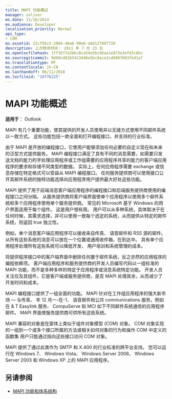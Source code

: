```yaml
---
title: MAPI 功能概述
manager: soliver
ms.date: 11/16/2014
ms.audience: Developer
localization_priority: Normal
api_type:
- COM
ms.assetid: 22cf56c5-2804-40a8-99e6-a6d127897720
description: 上次修改时间： 2011 年 7 月 23 日
ms.openlocfilehash: 1ff3677a2bbc8ca54e5bc96ae1e873e3efd3c6bc
ms.sourcegitcommit: 9d60cd82b5413446e5bc8ace2cd689f683fb41a7
ms.translationtype: MT
ms.contentlocale: zh-CN
ms.lasthandoff: 06/11/2018
ms.locfileid: "19776225"
---
```

# <a name="mapi-feature-overview"></a>MAPI 功能概述
 
**适用于**： Outlook 
  
MAPI 有几个重要功能，使其提供的开发人员使用并以无缝方式使用不同邮件系统以一致方式。 这些功能包括一款全面和打开编程接口，并支持的行业标准。 
  
由于 MAPI 是开放的编程接口，它使用户能够添加任何必要的自定义现在和未来的泛型方式提供服务。 MAPI 编程接口满足了具有不同的消息需要，如需要只发送文档的能力的字处理应用程序或工作组需要的应用程序共享的能力的客户端应用程序的要求和存储不同类型的数据。 实际上，任何应用程序需要 exchange 或信息存储在特定格式可以受益从 MAPI 编程接口。 任何服务提供商可以使用接口公开其邮件系统的独特功能选择向应用程序用户提供最大好处这些功能。
  
MAPI 提供了用于前端消息客户端应用程序的编程接口和后端服务提供商使用的编程接口之间分隔。 从服务提供商将客户端界面使单个应用程序以使用多个邮件系统和多个应用程序使用单个服务提供商。 常见的 Microsoft 基于 Windows 的用户界面适用于每个组件。 这是用户很有用。 用户可以从多种系统，具体取决于在任何时候，其需求选择，并可以使用一致每个选定的系统，从而提供从特定的邮件系统，则返回 true 独立性。 
  
例如，单个消息客户端应用程序可以接收来自传真、 语音邮件和 RSS 源的邮件。 从所有这些系统的消息可以放在一个位置或通用收件箱，在到达中。 具有单个应用程序处理所有这些系统可以降低开发、 用户培训和系统管理的成本。 
  
将提供程序接口中的客户端界面中删除任何置于邮件系统，反之亦然的应用程序的编程依赖项。 客户端应用程序和服务提供商的开发人员编写代码以一组标准的 MAPI 功能，而不是多种多样的特定于应用程序或消息系统特定功能。 开发人员关注仅及其组件，它是客户端或服务提供商，是否 MAPI 处理其余，从而减少了开发时间和成本。
  
MAPI 编程接口提供了一组全面的功能。 MAPI 针对在工作组应用程序的强大新市场 — 与传真、 年 12 月一-在-1、 语音邮件和公共 communications 服务，例如在 & T Easylink 服务、 CompuServe 和 MCI 如下不同邮件系统通信的应用程序邮件。 MAPI 界面使服务提供商可供所有这些系统。 
  
MAPI 兼容的对象是在窗体上类似于组件对象模型 (COM) 对象。 COM 对象实现的一组到一个或多个接口所属的方法或相关如何对象的行为和操作 COM 中定义的函数集 用户只能通过指向这些接口访问 COM 对象。
  
MAPI 提供了通过此类作为 SMTP 和 X.400 的行业标准的跨平台支持。 您可以运行在 Windows 7、 Windows Vista、 Windows Server 2008、 Windows Server 2003 和 Windows XP 上的 MAPI 应用程序。 
  
## <a name="see-also"></a>另请参阅

- [MAPI 功能和体系结构](mapi-features-and-architecture.md)

